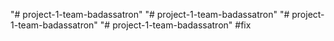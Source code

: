 "# project-1-team-badassatron" 
"# project-1-team-badassatron" 
"# project-1-team-badassatron" 
"# project-1-team-badassatron" 
#fix
